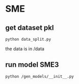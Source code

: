 # SME

## get dataset pkl
```commandline
python data_split.py
```
the data is in /data 
## run model SME3
```commandline
python /gen_models/__init__.py
```